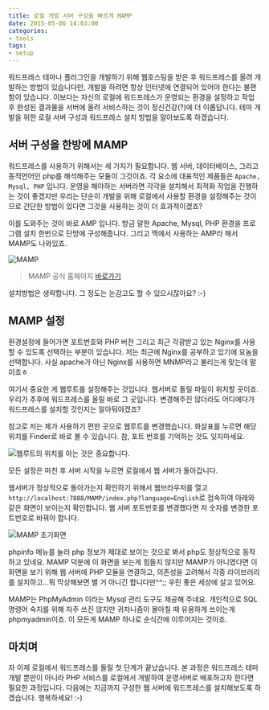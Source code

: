 ```yaml
---
title: 로컬 개발 서버 구성을 빠르게 MAMP
date: 2015-05-06 14:03:00
categories:
- tools
tags:
- setup
---
```


워드프레스 테마나 플러그인을 개발하기 위해 웹호스팅을 받은 후 워드프레스를 올려 개발하는 방법이 있습니다만, 개발을 하려면 항상 인터넷에 연결되어 있어야 한다는 불편함이 있습니다. 이보다는 자신의 로컬에 워드프레스가 운영되는 환경을 설정하고 작업 후 완성된 결과물을 서버에 올려 서비스하는 것이 정신건강(?)에 더 이롭답니다. 테마 개발을 위한 로컬 서버 구성과 워드프레스 설치 방법을 알아보도록 하겠습니다.

<!-- more -->

## 서버 구성을 한방에 MAMP
워드프레스를 사용하기 위해서는 세 가지가 필요합니다. 웹 서버, 데이터베이스, 그리고 동적언어인 php를 해석해주는 모듈이 그것이죠. 각 요소에 대표적인 제품들은 `Apache, Mysql, PHP` 입니다. 운영을 해야하는 서버라면 각각을 설치해서 최적화 작업을 진행하는 것이 좋겠지만 우리는 단순히 개발을 위해 로컬에서 사용할 환경을 설정해주는 것이므로 간단한 방법이 있다면 그것을 사용하는 것이 더 효과적이겠죠?

이를 도와주는 것이 바로 AMP 입니다. 방금 말한 Apache, Mysql, PHP 환경을 프로그램 설치 한번으로 단방에 구성해줍니다. 그리고 맥에서 사용하는 AMP라 해서 MAMP도 나와있죠.

![MAMP](https://lh4.googleusercontent.com/-ZFLeYap0Pyc/VULKC7XwmwI/AAAAAAAAAHI/gplmWHFxaek/w608-h480-no/MAMP%2B2015-05-01%2B09-33-40.png)

> MAMP 공식 홈페이지 [바로가기](https://www.mamp.info/en/)

설치방법은 생략합니다. 그 정도는 눈감고도 할 수 있으시잖아요? :-)

## MAMP 설정
환경설정에 들어가면 포트번호와 PHP 버전 그리고 최근 각광받고 있는 Nginx를 사용할 수 있도록 선택하는 부분이 있습니다. 저는 최근에 Nginx를 공부하고 있기에 요놈을 선택합니다. 사실 apache가 아닌 Nginx를 사용하면 MNMP라고 불리는게 맞는데 말이죠ㅎ

여기서 중요한 게 웹루트를 설정해주는 것입니다. 웹서버로 돌릴 파일이 위치할 곳이죠. 우리가 추후에 워드프레스를 올릴 바로 그 곳입니다. 변경해주진 않더라도 어디에다가 워드프레스를 설치할 것인지는 알아둬야겠죠?

참고로 저는 제가 사용하기 편한 곳으로 웹루트를 변경했습니다. 화살표를 누르면 해당 위치를 Finder로 바로 볼 수 있습니다. 참, 포트 번호를 기억하는 것도 잊지마세요.

![웹루트의 위치를 아는 것은 중요합니다.](https://lh6.googleusercontent.com/-5g7Xzmy0yFI/VULSEMKp0pI/AAAAAAAAAIA/aEwXMGImjR4/w902-h634-no/Monosnap%2B2015-05-01%2B10-07-54.png)

모든 설정은 마친 후 서버 시작을 누르면 로컬에서 웹 서버가 돌아갑니다.

웹서버가 정상적으로 돌아가는지 확인하기 위해서 웹브라우저를 열고 `http://localhost:7888/MAMP/index.php?language=English`로 접속하여 아래와 같은 화면이 보이는지 확인합니다. 웹 서버 포트번호를 변경했다면 저 숫자를 변경한 포트번호로 바꿔야 합니다.

![MAMP 초기화면](https://lh5.googleusercontent.com/-WD9Ms7ZHdi0/VULOUflPbbI/AAAAAAAAAH0/ZhJzBo-wAjg/s800/MAMP%2B2015-05-01%2B09-49-23.png)

phpinfo 메뉴를 눌러 php 정보가 제대로 보이는 것으로 봐서 php도 정상적으로 동작하고 있네요. MAMP 덕분에 이 화면을 보는게 힘들지 않지만 MAMP가 아니였다면 이 화면을 보기 위해 웹 서버에 PHP 모듈을 연결하고, 의존성을 고려해서 각종 라이브러리를 설치하고...뭐 막상해보면 별 거 아니긴 합니다만^^;; 우린 좋은 세상에 살고 있어요.

MAMP는 PhpMyAdmin 이라는 Mysql 관리 도구도 제공해 주네요. 개인적으로 SQL 명령어 숙지를 위해 자주 쓰진 않지만 귀차니즘이 몰아칠 때 유용하게 쓰이는게 phpmyadmin이죠. 이 모든게 MAMP 하나로 순식간에 이루어지는 것이죠.

## 마치며
자 이제 로컬에서 워드프레스를 돌릴 첫 단계가 끝났습니다. 본 과정은 워드프레스 테마 개발 뿐만이 아니라 PHP 서비스를 로컬에서 개발하여 운영서버로 배포하고자 한다면 필요한 과정입니다. 다음에는 지금까지 구성한 웹 서버에 워드프레스를 설치해보도록 하겠습니다. 행복하세요! :-)